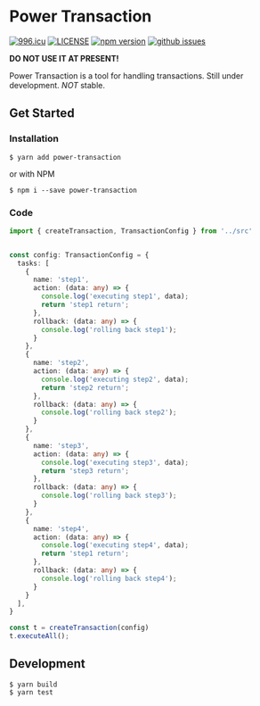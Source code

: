 # Power Transaction

[![996.icu](https://img.shields.io/badge/link-996.icu-red.svg)](https://996.icu)
[![LICENSE](https://img.shields.io/badge/license-Anti%20996-blue.svg)](https://github.com/996icu/996.ICU/blob/master/LICENSE)
[![npm version](https://img.shields.io/npm/v/power-transaction.svg?style=flat)](https://www.npmjs.com/package/power-transaction)
[![github issues](https://img.shields.io/github/issues/yuqingc/power-transaction.svg?style=flat)](https://github.com/yuqingc/power-transaction/issues)

**DO NOT USE IT AT PRESENT!**

Power Transaction is a tool for handling transactions. Still under development. *NOT* stable.

## Get Started

### Installation

```
$ yarn add power-transaction
```
or with NPM

```
$ npm i --save power-transaction
```

### Code

```ts
import { createTransaction, TransactionConfig } from '../src'


const config: TransactionConfig = {
  tasks: [
    {
      name: 'step1',
      action: (data: any) => {
        console.log('executing step1', data);
        return 'step1 return';
      },
      rollback: (data: any) => {
        console.log('rolling back step1');
      }
    },
    {
      name: 'step2',
      action: (data: any) => {
        console.log('executing step2', data);
        return 'step2 return';
      },
      rollback: (data: any) => {
        console.log('rolling back step2');
      }
    },
    {
      name: 'step3',
      action: (data: any) => {
        console.log('executing step3', data);
        return 'step3 return';
      },
      rollback: (data: any) => {
        console.log('rolling back step3');
      }
    },
    {
      name: 'step4',
      action: (data: any) => {
        console.log('executing step4', data);
        return 'step1 return';
      },
      rollback: (data: any) => {
        console.log('rolling back step4');
      }
    }
  ],
}

const t = createTransaction(config)
t.executeAll();
```

## Development

```
$ yarn build
$ yarn test
```
